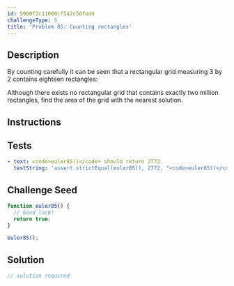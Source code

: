 ```yaml
---
id: 5900f3c11000cf542c50fed4
challengeType: 5
title: 'Problem 85: Counting rectangles'
---
```


## Description
<section id='description'>
By counting carefully it can be seen that a rectangular grid measuring 3 by 2 contains eighteen rectangles:


Although there exists no rectangular grid that contains exactly two million rectangles, find the area of the grid with the nearest solution.
</section>

## Instructions
<section id='instructions'>

</section>

## Tests
<section id='tests'>

```yml
- text: <code>euler85()</code> should return 2772.
  testString: 'assert.strictEqual(euler85(), 2772, "<code>euler85()</code> should return 2772.");'

```

</section>

## Challenge Seed
<section id='challengeSeed'>

<div id='js-seed'>

```js
function euler85() {
  // Good luck!
  return true;
}

euler85();
```

</div>



</section>

## Solution
<section id='solution'>

```js
// solution required
```
</section>
